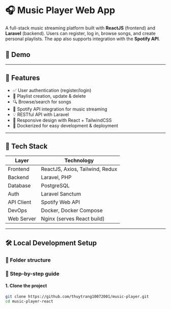 # 🎧 Music Player Web App

A full-stack music streaming platform built with **ReactJS** (frontend) and **Laravel** (backend). Users can register, log in, browse songs, and create personal playlists. The app also supports integration with the **Spotify API**.

## 🎥 Demo

---

## 🚀 Features

- ✅ User authentication (register/login)
- 🎵 Playlist creation, update & delete
- 🔍 Browse/search for songs
- 🔗 Spotify API integration for music streaming
- 💡 RESTful API with Laravel
- 🎨 Responsive design with React + TailwindCSS
- 🐳 Dockerized for easy development & deployment

---

## 🧱 Tech Stack

| Layer        | Technology                        |
|--------------|-----------------------------------|
| Frontend     | ReactJS, Axios, Tailwind, Redux  |
| Backend      | Laravel, PHP                      |
| Database     | PostgreSQL                        |
| Auth         | Laravel Sanctum                   |
| API Client   | Spotify Web API                   |
| DevOps       | Docker, Docker Compose            |
| Web Server   | Nginx (serves React build)        |

---

## 🛠️ Local Development Setup

### 📁 Folder structure


### 🧪 Step-by-step guide

#### 1. Clone the project

```bash
git clone https://github.com/thuytrang10072001/music-player.git
cd music-player-react

